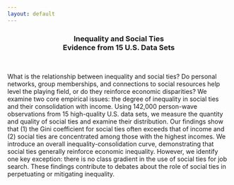 ```yaml
---
layout: default
---
```


<h3 align="center"> <strong>Inequality and Social Ties</strong><br>  Evidence from 15 U.S. Data Sets</h3>

&nbsp;
&nbsp;

What is the relationship between inequality and social ties? Do personal networks, group memberships, and connections to social resources help level the playing field, or do they reinforce economic disparities? We examine two core empirical issues: the degree of inequality in social ties and their consolidation with income. Using 142,000 person-wave observations from 15 high-quality U.S. data sets, we measure the quantity and quality of social ties and examine their distribution. Our findings show that (1) the Gini coefficient for social ties often exceeds that of income and (2) social ties are concentrated among those with the highest incomes. We introduce an overall inequality-consolidation curve, demonstrating that social ties generally reinforce economic inequality. However, we identify one key exception: there is no class gradient in the use of social ties for job search. These findings contribute to debates about the role of social ties in perpetuating or mitigating inequality.